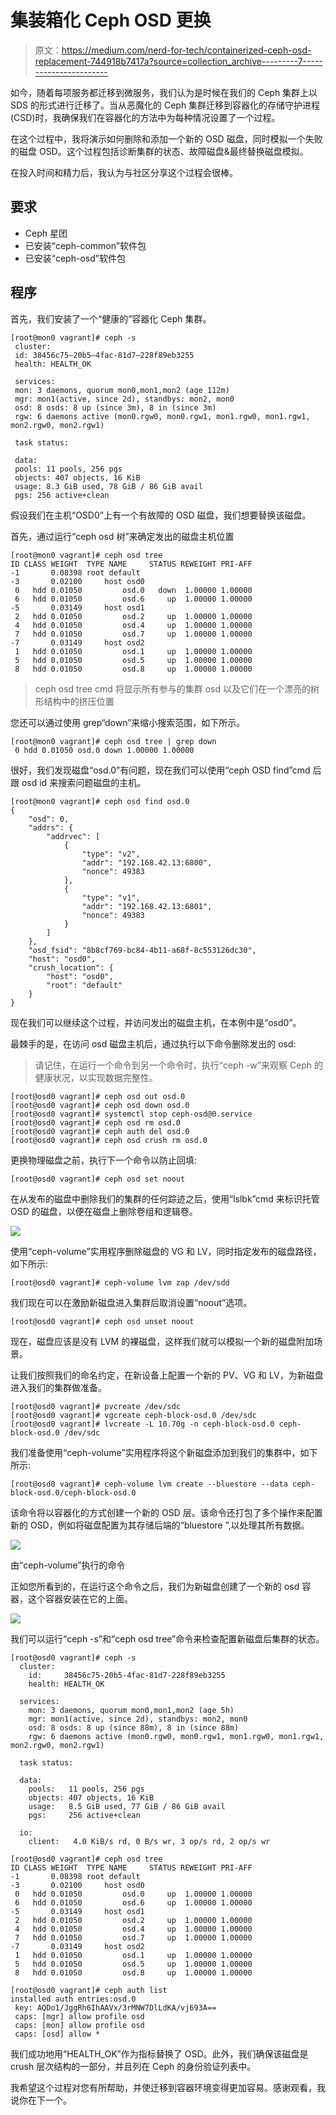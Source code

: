 # 集装箱化 Ceph OSD 更换

> 原文：<https://medium.com/nerd-for-tech/containerized-ceph-osd-replacement-744918b7417a?source=collection_archive---------7----------------------->

如今，随着每项服务都迁移到微服务，我们认为是时候在我们的 Ceph 集群上以 SDS 的形式进行迁移了。当从恶魔化的 Ceph 集群迁移到容器化的存储守护进程(CSD)时，我确保我们在容器化的方法中为每种情况设置了一个过程。

在这个过程中，我将演示如何删除和添加一个新的 OSD 磁盘，同时模拟一个失败的磁盘 OSD。这个过程包括诊断集群的状态、故障磁盘&最终替换磁盘模拟。

在投入时间和精力后，我认为与社区分享这个过程会很棒。

## **要求**

*   Ceph 星团
*   已安装“ceph-common”软件包
*   已安装“ceph-osd”软件包

## **程序**

首先，我们安装了一个“健康的”容器化 Ceph 集群。

```
[root@mon0 vagrant]# ceph -s
 cluster:
 id: 38456c75–20b5–4fac-81d7–228f89eb3255
 health: HEALTH_OK

 services:
 mon: 3 daemons, quorum mon0,mon1,mon2 (age 112m)
 mgr: mon1(active, since 2d), standbys: mon2, mon0
 osd: 8 osds: 8 up (since 3m), 8 in (since 3m)
 rgw: 6 daemons active (mon0.rgw0, mon0.rgw1, mon1.rgw0, mon1.rgw1, mon2.rgw0, mon2.rgw1)

 task status:

 data:
 pools: 11 pools, 256 pgs
 objects: 407 objects, 16 KiB
 usage: 8.3 GiB used, 78 GiB / 86 GiB avail
 pgs: 256 active+clean
```

假设我们在主机“OSD0”上有一个有故障的 OSD 磁盘，我们想要替换该磁盘。

首先，通过运行“ceph osd 树”来确定发出的磁盘主机位置

```
[root@mon0 vagrant]# ceph osd tree
ID CLASS WEIGHT  TYPE NAME     STATUS REWEIGHT PRI-AFF 
-1       0.08398 root default                          
-3       0.02100     host osd0                         
 0   hdd 0.01050         osd.0   down  1.00000 1.00000 
 6   hdd 0.01050         osd.6     up  1.00000 1.00000 
-5       0.03149     host osd1                         
 2   hdd 0.01050         osd.2     up  1.00000 1.00000 
 4   hdd 0.01050         osd.4     up  1.00000 1.00000 
 7   hdd 0.01050         osd.7     up  1.00000 1.00000 
-7       0.03149     host osd2                         
 1   hdd 0.01050         osd.1     up  1.00000 1.00000 
 5   hdd 0.01050         osd.5     up  1.00000 1.00000 
 8   hdd 0.01050         osd.8     up  1.00000 1.00000
```

> ceph osd tree cmd 将显示所有参与的集群 osd 以及它们在一个漂亮的树形结构中的挤压位置

您还可以通过使用 grep“down”来缩小搜索范围，如下所示。

```
[root@mon0 vagrant]# ceph osd tree | grep down
 0 hdd 0.01050 osd.0 down 1.00000 1.00000
```

很好，我们发现磁盘“osd.0”有问题，现在我们可以使用“ceph OSD find”cmd 后跟 osd id 来搜索问题磁盘的主机。

```
[root@mon0 vagrant]# ceph osd find osd.0
{
    "osd": 0,
    "addrs": {
        "addrvec": [
            {
                "type": "v2",
                "addr": "192.168.42.13:6800",
                "nonce": 49383
            },
            {
                "type": "v1",
                "addr": "192.168.42.13:6801",
                "nonce": 49383
            }
        ]
    },
    "osd_fsid": "8b8cf769-bc84-4b11-a68f-8c553126dc30",
    "host": "osd0",
    "crush_location": {
        "host": "osd0",
        "root": "default"
    }
}
```

现在我们可以继续这个过程，并访问发出的磁盘主机，在本例中是“osd0”。

最棘手的是，在访问 osd 磁盘主机后，通过执行以下命令删除发出的 osd:

> 请记住，在运行一个命令到另一个命令时，执行“ceph -w”来观察 Ceph 的健康状况，以实现数据完整性。

```
[root@osd0 vagrant]# ceph osd out osd.0
[root@osd0 vagrant]# ceph osd down osd.0
[root@osd0 vagrant]# systemctl stop ceph-osd@0.service
[root@osd0 vagrant]# ceph osd rm osd.0
[root@osd0 vagrant]# ceph auth del osd.0
[root@osd0 vagrant]# ceph osd crush rm osd.0
```

更换物理磁盘之前，执行下一个命令以防止回填:

```
[root@osd0 vagrant]# ceph osd set noout
```

在从发布的磁盘中删除我们的集群的任何踪迹之后，使用“lslbk”cmd 来标识托管 OSD 的磁盘，以便在磁盘上删除卷组和逻辑卷。

![](img/b68cded1c631f9dd70343de2982c6c9f.png)

使用“ceph-volume”实用程序删除磁盘的 VG 和 LV，同时指定发布的磁盘路径，如下所示:

```
[root@osd0 vagrant]# ceph-volume lvm zap /dev/sdd
```

我们现在可以在激励新磁盘进入集群后取消设置“noout”选项。

```
[root@osd0 vagrant]# ceph osd unset noout
```

现在，磁盘应该是没有 LVM 的裸磁盘，这样我们就可以模拟一个新的磁盘附加场景。

让我们按照我们的命名约定，在新设备上配置一个新的 PV、VG 和 LV，为新磁盘进入我们的集群做准备。

```
[root@osd0 vagrant]# pvcreate /dev/sdc
[root@osd0 vagrant]# vgcreate ceph-block-osd.0 /dev/sdc
[root@osd0 vagrant]# lvcreate -L 10.70g -n ceph-block-osd.0 ceph-block-osd.0 /dev/sdc
```

我们准备使用“ceph-volume”实用程序将这个新磁盘添加到我们的集群中，如下所示:

```
[root@osd0 vagrant]# ceph-volume lvm create --bluestore --data ceph-block-osd.0/ceph-block-osd.0
```

该命令将以容器化的方式创建一个新的 OSD 层。该命令还打包了多个操作来配置新的 OSD，例如将磁盘配置为其存储后端的“bluestore ”,以处理其所有数据。

![](img/cd9a09a8321df64706ff0d269c7da0c1.png)

由“ceph-volume”执行的命令

正如您所看到的，在运行这个命令之后，我们为新磁盘创建了一个新的 osd 容器，这个容器安装在它的上面。

![](img/521a79297de1ba7e344dcff4d26e0b01.png)

我们可以运行“ceph -s”和“ceph osd tree”命令来检查配置新磁盘后集群的状态。

```
[root@osd0 vagrant]# ceph -s
  cluster:
    id:     38456c75-20b5-4fac-81d7-228f89eb3255
    health: HEALTH_OK

  services:
    mon: 3 daemons, quorum mon0,mon1,mon2 (age 5h)
    mgr: mon1(active, since 2d), standbys: mon2, mon0
    osd: 8 osds: 8 up (since 88m), 8 in (since 88m)
    rgw: 6 daemons active (mon0.rgw0, mon0.rgw1, mon1.rgw0, mon1.rgw1, mon2.rgw0, mon2.rgw1)

  task status:

  data:
    pools:   11 pools, 256 pgs
    objects: 407 objects, 16 KiB
    usage:   8.5 GiB used, 77 GiB / 86 GiB avail
    pgs:     256 active+clean

  io:
    client:   4.0 KiB/s rd, 0 B/s wr, 3 op/s rd, 2 op/s wr
```

```
[root@osd0 vagrant]# ceph osd tree
ID CLASS WEIGHT  TYPE NAME     STATUS REWEIGHT PRI-AFF 
-1       0.08398 root default                          
-3       0.02100     host osd0                         
 0   hdd 0.01050         osd.0     up  1.00000 1.00000 
 6   hdd 0.01050         osd.6     up  1.00000 1.00000 
-5       0.03149     host osd1                         
 2   hdd 0.01050         osd.2     up  1.00000 1.00000 
 4   hdd 0.01050         osd.4     up  1.00000 1.00000 
 7   hdd 0.01050         osd.7     up  1.00000 1.00000 
-7       0.03149     host osd2                         
 1   hdd 0.01050         osd.1     up  1.00000 1.00000 
 5   hdd 0.01050         osd.5     up  1.00000 1.00000 
 8   hdd 0.01050         osd.8     up  1.00000 1.00000
```

```
[root@osd0 vagrant]# ceph auth list
installed auth entries:osd.0
 key: AQDo1/JggRh6IhAAVx/3rMNW7DlLdKA/vj693A==
 caps: [mgr] allow profile osd
 caps: [mon] allow profile osd
 caps: [osd] allow *
```

我们成功地用“HEALTH_OK”作为指标替换了 OSD。此外，我们确保该磁盘是 crush 层次结构的一部分，并且列在 Ceph 的身份验证列表中。

我希望这个过程对您有所帮助，并使迁移到容器环境变得更加容易。感谢观看，我说你在下一个。